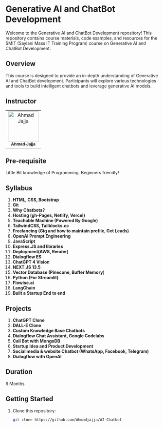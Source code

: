 # Generative AI and ChatBot Development

Welcome to the Generative AI and ChatBot Development repository! This repository contains course materials, code examples, and resources for the SMIT (Saylani Mass IT Training Program) course on Generative AI and ChatBot Development.

## Overview

This course is designed to provide an in-depth understanding of Generative AI and ChatBot development. Participants will explore various technologies and tools to build intelligent chatbots and leverage generative AI models.

## Instructor

<table>
    <tbody>
        <tr>
            <td align="center">
                <a href="https://github.com/Ahmadjajja">
                    <img src="https://avatars.githubusercontent.com/u/86593662?v=4" width="100px;" alt="Ahmad Jajja"/>
                    <br />
                    <sub><b>Ahmad Jajja</b></sub>
                </a> 
            </td>
        </tr> 
</tbody>
<table>

## Pre-requisite

Little Bit knowledge of Programming. Beginners friendly!

## Syllabus

1. **HTML, CSS, Bootstrap**
2. **Git**
3. **Why Chatbots?**
4. **Hosting (gh-Pages, Netlify, Vercel)**
5. **Teachable Machine (Powered By Google)**
6. **TailwindCSS, Tailblocks.cc**
7. **Freelancing (Gig and how to maintain profile, Get Leads)**
8. **OpenAI Prompt Engineering**
9. **JavaScript**
10. **Express.JS and libraries**
11. **Deployment(AWS, Render)**
12. **Dialogflow ES**
13. **ChatGPT 4 Vision**
14. **NEXT.JS 13.5**
15. **Vector Database (Pinecone, Buffer Memory)**
16. **Python (For Streamlit)**
17. **Flowise.ai**
18. **LangChain**
19. **Built a Startup End to end**



## Projects

1. **ChatGPT Clone**
2. **DALL-E Clone**
3. **Custom Knowledge Base Chatbots**
4. **Dialogflow Chat Assistant, Google Codelabs**
5. **Call Bot with MongoDB**
6. **Startup Idea and Product Development**
7. **Social media & website Chatbot (WhatsApp, Facebook, Telegram)**
8. **Dialogflow with OpenAI**

## Duration

6 Months

## Getting Started

1. Clone this repository:

   ```bash
   git clone https://github.com/Ahmadjajja/AI-Chatbot
